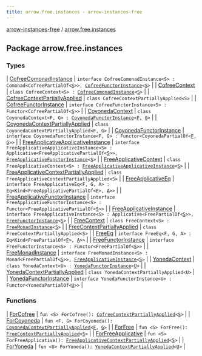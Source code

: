 ```yaml
---
title: arrow.free.instances - arrow-instances-free
---
```


[arrow-instances-free](../index.html) / [arrow.free.instances](./index.html)

## Package arrow.free.instances

### Types

| [CofreeComonadInstance](-cofree-comonad-instance/index.html) | `interface CofreeComonadInstance<S> : Comonad<CofreePartialOf<`[`S`](-cofree-comonad-instance/index.html#S)`>>, `[`CofreeFunctorInstance`](-cofree-functor-instance/index.html)`<`[`S`](-cofree-comonad-instance/index.html#S)`>` |
| [CofreeContext](-cofree-context/index.html) | `class CofreeContext<S> : `[`CofreeComonadInstance`](-cofree-comonad-instance/index.html)`<`[`S`](-cofree-context/index.html#S)`>` |
| [CofreeContextPartiallyApplied](-cofree-context-partially-applied/index.html) | `class CofreeContextPartiallyApplied<S>` |
| [CofreeFunctorInstance](-cofree-functor-instance/index.html) | `interface CofreeFunctorInstance<S> : Functor<CofreePartialOf<`[`S`](-cofree-functor-instance/index.html#S)`>>` |
| [CoyonedaContext](-coyoneda-context/index.html) | `class CoyonedaContext<F, G> : `[`CoyonedaFunctorInstance`](-coyoneda-functor-instance/index.html)`<`[`F`](-coyoneda-context/index.html#F)`, `[`G`](-coyoneda-context/index.html#G)`>` |
| [CoyonedaContextPartiallyApplied](-coyoneda-context-partially-applied/index.html) | `class CoyonedaContextPartiallyApplied<F, G>` |
| [CoyonedaFunctorInstance](-coyoneda-functor-instance/index.html) | `interface CoyonedaFunctorInstance<F, G> : Functor<CoyonedaPartialOf<`[`F`](-coyoneda-functor-instance/index.html#F)`, `[`G`](-coyoneda-functor-instance/index.html#G)`>>` |
| [FreeApplicativeApplicativeInstance](-free-applicative-applicative-instance/index.html) | `interface FreeApplicativeApplicativeInstance<S> : Applicative<FreeApplicativePartialOf<`[`S`](-free-applicative-applicative-instance/index.html#S)`>>, `[`FreeApplicativeFunctorInstance`](-free-applicative-functor-instance/index.html)`<`[`S`](-free-applicative-applicative-instance/index.html#S)`>` |
| [FreeApplicativeContext](-free-applicative-context/index.html) | `class FreeApplicativeContext<S> : `[`FreeApplicativeApplicativeInstance`](-free-applicative-applicative-instance/index.html)`<`[`S`](-free-applicative-context/index.html#S)`>` |
| [FreeApplicativeContextPartiallyApplied](-free-applicative-context-partially-applied/index.html) | `class FreeApplicativeContextPartiallyApplied<S>` |
| [FreeApplicativeEq](-free-applicative-eq/index.html) | `interface FreeApplicativeEq<F, G, A> : Eq<Kind<FreeApplicativePartialOf<`[`F`](-free-applicative-eq/index.html#F)`>, `[`A`](-free-applicative-eq/index.html#A)`>>` |
| [FreeApplicativeFunctorInstance](-free-applicative-functor-instance/index.html) | `interface FreeApplicativeFunctorInstance<S> : Functor<FreeApplicativePartialOf<`[`S`](-free-applicative-functor-instance/index.html#S)`>>` |
| [FreeApplicativeInstance](-free-applicative-instance/index.html) | `interface FreeApplicativeInstance<S> : Applicative<FreePartialOf<`[`S`](-free-applicative-instance/index.html#S)`>>, `[`FreeFunctorInstance`](-free-functor-instance/index.html)`<`[`S`](-free-applicative-instance/index.html#S)`>` |
| [FreeContext](-free-context/index.html) | `class FreeContext<S> : `[`FreeMonadInstance`](-free-monad-instance/index.html)`<`[`S`](-free-context/index.html#S)`>` |
| [FreeContextPartiallyApplied](-free-context-partially-applied/index.html) | `class FreeContextPartiallyApplied<S>` |
| [FreeEq](-free-eq/index.html) | `interface FreeEq<F, G, A> : Eq<Kind<FreePartialOf<`[`F`](-free-eq/index.html#F)`>, `[`A`](-free-eq/index.html#A)`>>` |
| [FreeFunctorInstance](-free-functor-instance/index.html) | `interface FreeFunctorInstance<S> : Functor<FreePartialOf<`[`S`](-free-functor-instance/index.html#S)`>>` |
| [FreeMonadInstance](-free-monad-instance/index.html) | `interface FreeMonadInstance<S> : Monad<FreePartialOf<`[`S`](-free-monad-instance/index.html#S)`>>, `[`FreeApplicativeInstance`](-free-applicative-instance/index.html)`<`[`S`](-free-monad-instance/index.html#S)`>` |
| [YonedaContext](-yoneda-context/index.html) | `class YonedaContext<U> : `[`YonedaFunctorInstance`](-yoneda-functor-instance/index.html)`<`[`U`](-yoneda-context/index.html#U)`>` |
| [YonedaContextPartiallyApplied](-yoneda-context-partially-applied/index.html) | `class YonedaContextPartiallyApplied<U>` |
| [YonedaFunctorInstance](-yoneda-functor-instance/index.html) | `interface YonedaFunctorInstance<U> : Functor<YonedaPartialOf<`[`U`](-yoneda-functor-instance/index.html#U)`>>` |

### Functions

| [ForCofree](-for-cofree.html) | `fun <S> ForCofree(): `[`CofreeContextPartiallyApplied`](-cofree-context-partially-applied/index.html)`<`[`S`](-for-cofree.html#S)`>` |
| [ForCoyoneda](-for-coyoneda.html) | `fun <F, G> ForCoyoneda(): `[`CoyonedaContextPartiallyApplied`](-coyoneda-context-partially-applied/index.html)`<`[`F`](-for-coyoneda.html#F)`, `[`G`](-for-coyoneda.html#G)`>` |
| [ForFree](-for-free.html) | `fun <S> ForFree(): `[`FreeContextPartiallyApplied`](-free-context-partially-applied/index.html)`<`[`S`](-for-free.html#S)`>` |
| [ForFreeApplicative](-for-free-applicative.html) | `fun <S> ForFreeApplicative(): `[`FreeApplicativeContextPartiallyApplied`](-free-applicative-context-partially-applied/index.html)`<`[`S`](-for-free-applicative.html#S)`>` |
| [ForYoneda](-for-yoneda.html) | `fun <U> ForYoneda(): `[`YonedaContextPartiallyApplied`](-yoneda-context-partially-applied/index.html)`<`[`U`](-for-yoneda.html#U)`>` |

